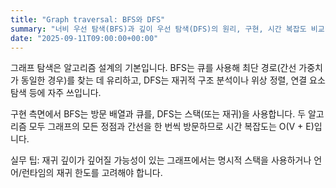 ```yaml
---
title: "Graph traversal: BFS와 DFS"
summary: "너비 우선 탐색(BFS)과 깊이 우선 탐색(DFS)의 원리, 구현, 시간 복잡도 비교"
date: "2025-09-11T09:00:00+00:00"
---
```


그래프 탐색은 알고리즘 설계의 기본입니다. BFS는 큐를 사용해 최단 경로(간선 가중치가 동일한 경우)를 찾는 데 유리하고, DFS는 재귀적 구조 분석이나 위상 정렬, 연결 요소 탐색 등에 자주 쓰입니다.

구현 측면에서 BFS는 방문 배열과 큐를, DFS는 스택(또는 재귀)을 사용합니다. 두 알고리즘 모두 그래프의 모든 정점과 간선을 한 번씩 방문하므로 시간 복잡도는 O(V + E)입니다.

실무 팁: 재귀 깊이가 깊어질 가능성이 있는 그래프에서는 명시적 스택을 사용하거나 언어/런타임의 재귀 한도를 고려해야 합니다.
